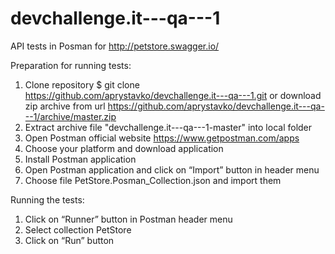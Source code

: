 # devchallenge.it---qa---1

API tests in Posman for http://petstore.swagger.io/

Preparation for running tests:
1)	Clone repository $ git clone https://github.com/aprystavko/devchallenge.it---qa---1.git or download zip archive from url https://github.com/aprystavko/devchallenge.it---qa---1/archive/master.zip
2)	Extract archive file "devchallenge.it---qa---1-master" into local folder
3)	Open Postman official website https://www.getpostman.com/apps 
4)	Choose your platform and download application
5)	Install Postman application
6)	Open Postman application and click on “Import” button in header menu
7)	Choose file PetStore.Posman_Collection.json and import them

Running the tests:
1)	Click on “Runner” button in Postman header menu
2)	Select collection PetStore
3)	Click on “Run” button
